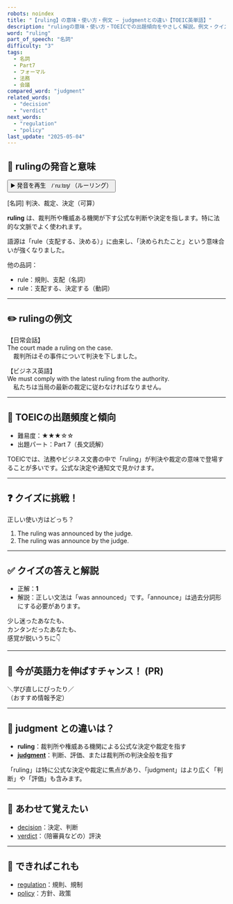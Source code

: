 ```yaml
---
robots: noindex
title: "【ruling】の意味・使い方・例文 ― judgmentとの違い【TOEIC英単語】"
description: "rulingの意味・使い方・TOEICでの出題傾向をやさしく解説。例文・クイズ付きでjudgmentとの違いもわかりやすく学べます。"
word: "ruling"
part_of_speech: "名詞"
difficulty: "3"
tags:
  - 名詞
  - Part7
  - フォーマル
  - 法務
  - 会議
compared_word: "judgment"
related_words:
  - "decision"
  - "verdict"
next_words:
  - "regulation"
  - "policy"
last_update: "2025-05-04"
---
```


## 🔰 rulingの発音と意味

<button class="play-audio" onclick="playTTS('ruling')">
  <span class="play-audio-main">
    ▶️ 発音を再生　/ˈruːlɪŋ/
  </span>
  <span class="play-audio-sub">
    （ルーリング）
  </span>
</button>

[名詞] 判決、裁定、決定（可算）

**ruling** は、裁判所や権威ある機関が下す公式な判断や決定を指します。特に法的な文脈でよく使われます。

語源は「rule（支配する、決める）」に由来し、「決められたこと」という意味合いが強くなりました。

他の品詞：  
- rule：規則、支配（名詞）
- rule：支配する、決定する（動詞）

---

## ✏️ rulingの例文

【日常会話】  
The court made a ruling on the case.  
　裁判所はその事件について判決を下しました。

【ビジネス英語】  
We must comply with the latest ruling from the authority.  
　私たちは当局の最新の裁定に従わなければなりません。

---

## 🎯 TOEICの出題頻度と傾向

- 難易度：★★★☆☆
- 出題パート：Part 7（長文読解）

TOEICでは、法務やビジネス文書の中で「ruling」が判決や裁定の意味で登場することが多いです。公式な決定や通知文で見かけます。

---

## ❓ クイズに挑戦！

正しい使い方はどっち？

1. The ruling was announced by the judge.  
2. The ruling was announce by the judge.

---

## ✅ クイズの答えと解説

- 正解：**1**
- 解説：正しい文法は「was announced」です。「announce」は過去分詞形にする必要があります。

少し迷ったあなたも、  
カンタンだったあなたも、  
感覚が鋭いうちに👇️

---

## 🚀 今が英語力を伸ばすチャンス！ (PR)

<div class="info-center">
＼学び直しにぴったり／<br>  
（おすすめ情報予定）
</div>

---

## 🤔  judgment との違いは？

- **ruling**：裁判所や権威ある機関による公式な決定や裁定を指す
- **[judgment](/word/judgment/)**：判断、評価、または裁判所の判決全般を指す

「ruling」は特に公式な決定や裁定に焦点があり、「judgment」はより広く「判断」や「評価」も含みます。

---

## 🧩 あわせて覚えたい

- [decision](/word/decision/)：決定、判断
- [verdict](/word/verdict/)：（陪審員などの）評決

---

## 📖 できればこれも

- [regulation](/word/regulation/)：規則、規制
- [policy](/word/policy/)：方針、政策

<!-- cvid: aid06_bid41 -->
